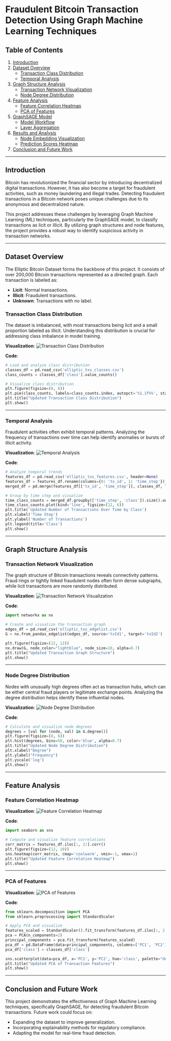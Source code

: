 
# Fraudulent Bitcoin Transaction Detection Using Graph Machine Learning Techniques

## Table of Contents

1. [Introduction](#introduction)
2. [Dataset Overview](#dataset-overview)
    - [Transaction Class Distribution](#transaction-class-distribution)
    - [Temporal Analysis](#temporal-analysis)
3. [Graph Structure Analysis](#graph-structure-analysis)
    - [Transaction Network Visualization](#transaction-network-visualization)
    - [Node Degree Distribution](#node-degree-distribution)
4. [Feature Analysis](#feature-analysis)
    - [Feature Correlation Heatmap](#feature-correlation-heatmap)
    - [PCA of Features](#pca-of-features)
5. [GraphSAGE Model](#graphsage-model)
    - [Model Workflow](#model-workflow)
    - [Layer Aggregation](#layer-aggregation)
6. [Results and Analysis](#results-and-analysis)
    - [Node Embedding Visualization](#node-embedding-visualization)
    - [Prediction Scores Heatmap](#prediction-scores-heatmap)
7. [Conclusion and Future Work](#conclusion-and-future-work)

---

## Introduction

Bitcoin has revolutionized the financial sector by introducing decentralized digital transactions. However, it has also become a target for fraudulent activities, such as money laundering and illegal trades. Detecting fraudulent transactions in a Bitcoin network poses unique challenges due to its anonymous and decentralized nature.

This project addresses these challenges by leveraging Graph Machine Learning (ML) techniques, particularly the GraphSAGE model, to classify transactions as licit or illicit. By utilizing graph structures and node features, the project provides a robust way to identify suspicious activity in transaction networks.

---

## Dataset Overview

The Elliptic Bitcoin Dataset forms the backbone of this project. It consists of over 200,000 Bitcoin transactions represented as a directed graph. Each transaction is labeled as:
- **Licit**: Normal transactions.
- **Illicit**: Fraudulent transactions.
- **Unknown**: Transactions with no label.

### Transaction Class Distribution

The dataset is imbalanced, with most transactions being licit and a small proportion labeled as illicit. Understanding this distribution is crucial for addressing class imbalance in model training.

**Visualization**:
![Transaction Class Distribution](images/class_distribution_updated.png)

**Code**:
```python
# Load and analyze class distribution
classes_df = pd.read_csv('elliptic_txs_classes.csv')
class_counts = classes_df['class'].value_counts()

# Visualize class distribution
plt.figure(figsize=(8, 6))
plt.pie(class_counts, labels=class_counts.index, autopct='%1.1f%%', startangle=140)
plt.title("Updated Transaction Class Distribution")
plt.show()
```

---

### Temporal Analysis

Fraudulent activities often exhibit temporal patterns. Analyzing the frequency of transactions over time can help identify anomalies or bursts of illicit activity.

**Visualization**:
![Temporal Analysis](images/temporal_analysis_updated.png)

**Code**:
```python
# Analyze temporal trends
features_df = pd.read_csv('elliptic_txs_features.csv', header=None)
features_df = features_df.rename(columns={0: 'tx_id', 1: 'time_step'})
merged_df = pd.merge(features_df[['tx_id', 'time_step']], classes_df, left_on='tx_id', right_on='txId')

# Group by time step and visualize
time_class_counts = merged_df.groupby(['time_step', 'class']).size().unstack(fill_value=0)
time_class_counts.plot(kind='line', figsize=(12, 6))
plt.title('Updated Number of Transactions Over Time by Class')
plt.xlabel('Time Step')
plt.ylabel('Number of Transactions')
plt.legend(title='Class')
plt.show()
```

---

## Graph Structure Analysis

### Transaction Network Visualization

The graph structure of Bitcoin transactions reveals connectivity patterns. Fraud rings or tightly linked fraudulent nodes often form dense subgraphs, while licit transactions are more randomly distributed.

**Visualization**:
![Transaction Network Visualization](images/transaction_graph_updated.png)

**Code**:
```python
import networkx as nx

# Create and visualize the transaction graph
edges_df = pd.read_csv('elliptic_txs_edgelist.csv')
G = nx.from_pandas_edgelist(edges_df, source='txId1', target='txId2')

plt.figure(figsize=(12, 12))
nx.draw(G, node_color="lightblue", node_size=10, alpha=0.7)
plt.title("Updated Transaction Graph Structure")
plt.show()
```

---

### Node Degree Distribution

Nodes with unusually high degrees often act as transaction hubs, which can be either central fraud players or legitimate exchange points. Analyzing the degree distribution helps identify these influential nodes.

**Visualization**:
![Node Degree Distribution](images/degree_distribution_updated.png)

**Code**:
```python
# Calculate and visualize node degrees
degrees = [val for (node, val) in G.degree()]
plt.figure(figsize=(8, 6))
plt.hist(degrees, bins=50, color='blue', alpha=0.7)
plt.title("Updated Node Degree Distribution")
plt.xlabel("Degree")
plt.ylabel("Frequency")
plt.yscale('log')
plt.show()
```

---

## Feature Analysis

### Feature Correlation Heatmap

**Visualization**:
![Feature Correlation Heatmap](images/correlation_heatmap_updated.png)

**Code**:
```python
import seaborn as sns

# Compute and visualize feature correlations
corr_matrix = features_df.iloc[:, 2:].corr()
plt.figure(figsize=(12, 10))
sns.heatmap(corr_matrix, cmap='coolwarm', vmin=-1, vmax=1)
plt.title("Updated Feature Correlation Heatmap")
plt.show()
```

---

### PCA of Features

**Visualization**:
![PCA of Features](images/pca_scatter_updated.png)

**Code**:
```python
from sklearn.decomposition import PCA
from sklearn.preprocessing import StandardScaler

# Apply PCA and visualize
features_scaled = StandardScaler().fit_transform(features_df.iloc[:, 2:])
pca = PCA(n_components=2)
principal_components = pca.fit_transform(features_scaled)
pca_df = pd.DataFrame(data=principal_components, columns=['PC1', 'PC2'])
pca_df['class'] = classes_df['class']

sns.scatterplot(data=pca_df, x='PC1', y='PC2', hue='class', palette="deep")
plt.title("Updated PCA of Transaction Features")
plt.show()
```

---

## Conclusion and Future Work

This project demonstrates the effectiveness of Graph Machine Learning techniques, specifically GraphSAGE, for detecting fraudulent Bitcoin transactions. Future work could focus on:
- Expanding the dataset to improve generalization.
- Incorporating explainability methods for regulatory compliance.
- Adapting the model for real-time fraud detection.
